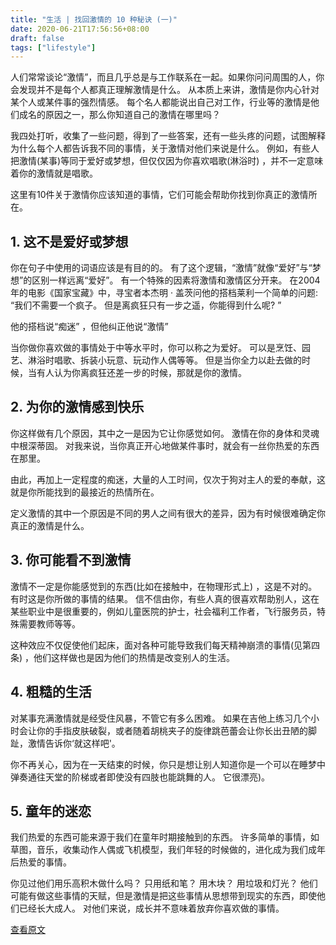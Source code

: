 ```yaml
---
title: "生活 | 找回激情的 10 种秘诀 (一)"
date: 2020-06-21T17:56:56+08:00
draft: false 
tags: ["lifestyle"]
---
```


人们常常谈论“激情”，而且几乎总是与工作联系在一起。如果你问问周围的人，你会发现并不是每个人都真正理解激情是什么。 从本质上来讲，激情是你内心针对某个人或某件事的强烈情感。 每个名人都能说出自己对工作，行业等的激情是他们成名的原因之一，那么你知道自己的激情在哪里吗？

<!--more-->

我四处打听，收集了一些问题，得到了一些答案，还有一些头疼的问题，试图解释为什么每个人都告诉我不同的事情，关于激情对他们来说是什么。 例如，有些人把激情(某事)等同于爱好或梦想，但仅仅因为你喜欢唱歌(淋浴时) ，并不一定意味着你的激情就是唱歌。


这里有10件关于激情你应该知道的事情，它们可能会帮助你找到你真正的激情所在。


## 1. 这不是爱好或梦想


你在句子中使用的词语应该是有目的的。 有了这个逻辑，“激情”就像“爱好”与“梦想”的区别一样远离“爱好”。 有一个特殊的因素将激情和激情区分开来。 在2004年的电影《国家宝藏》中，寻宝者本杰明 · 盖茨问他的搭档莱利一个简单的问题: “我们不需要一个疯子。 但是离疯狂只有一步之遥，你能得到什么呢? ”




他的搭档说“痴迷” ，但他纠正他说“激情”




当你做你喜欢做的事情处于中等水平时，你可以称之为爱好。 可以是烹饪、园艺、淋浴时唱歌、拆装小玩意、玩动作人偶等等。 但是当你全力以赴去做的时候，当有人认为你离疯狂还差一步的时候，那就是你的激情。


## 2. 为你的激情感到快乐


你这样做有几个原因，其中之一是因为它让你感觉如何。 激情在你的身体和灵魂中根深蒂固。 对我来说，当你真正开心地做某件事时，就会有一丝你热爱的东西在那里。




由此，再加上一定程度的痴迷，大量的人工时间，仅次于狗对主人的爱的奉献，这就是你所能找到的最接近的热情所在。




定义激情的其中一个原因是不同的男人之间有很大的差异，因为有时候很难确定你真正的激情是什么。


## 3. 你可能看不到激情


激情不一定是你能感觉到的东西(比如在接触中，在物理形式上) ，这是不对的。 有时这是你所做的事情的结果。 信不信由你，有些人真的很喜欢帮助别人，这在某些职业中是很重要的，例如儿童医院的护士，社会福利工作者，飞行服务员，特殊需要教师等等。




这种效应不仅促使他们起床，面对各种可能导致我们每天精神崩溃的事情(见第四条) ，他们这样做也是因为他们的热情是改变别人的生活。


## 4. 粗糙的生活


对某事充满激情就是经受住风暴，不管它有多么困难。 如果在吉他上练习几个小时会让你的手指皮肤破裂，或者随着胡桃夹子的旋律跳芭蕾会让你长出丑陋的脚趾，激情告诉你‘就这样吧'。


你不再关心，因为在一天结束的时候，你只是想让别人知道你是一个可以在睡梦中弹奏通往天堂的阶梯或者即使没有四肢也能跳舞的人。 它很漂亮)。


## 5. 童年的迷恋


我们热爱的东西可能来源于我们在童年时期接触到的东西。 许多简单的事情，如草图，音乐，收集动作人偶或飞机模型，我们年轻的时候做的，进化成为我们成年后热爱的事情。


你见过他们用乐高积木做什么吗？ 只用纸和笔？ 用木块？ 用垃圾和灯光？ 他们可能有做这些事情的天赋，但是激情是把这些事情从思想带到现实的东西，即使他们已经长大成人。 对他们来说，成长并不意味着放弃你喜欢做的事情。

[查看原文](https://www.hongkiat.com/blog/finding-passion/)